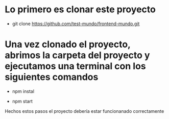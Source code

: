 # Lo primero es clonar este proyecto 

- git clone https://github.com/test-mundo/frontend-mundo.git 

# Una vez clonado el proyecto, abrimos la carpeta del proyecto y ejecutamos una terminal con los siguientes comandos 

- npm instal

- npm start


Hechos estos pasos el proyecto debería estar funcionanado correctamente 

